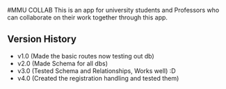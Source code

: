 #MMU COLLAB
This is an app for university students and Professors who can collaborate on their work together through this app.

## Version History

* v1.0 (Made the basic routes now testing out db)
* v2.0 (Made Schema for all dbs)
* v3.0 (Tested Schema and Relationships, Works well) :D
* v4.0 (Created the registration handling and tested them)
